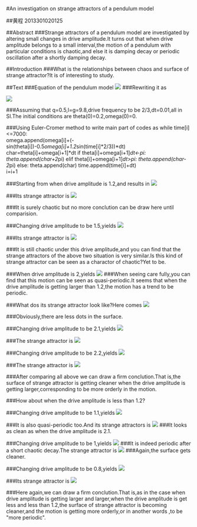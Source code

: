 #An investigation on strange attractors of a pendulum model

##黄程  2013301020125

##Abstract
###Strange attractors of a pendulum model are investigated by altering small changes in drive amplitude.It turns out that when drive amplitude belongs to a small interval,the motion of a pendulum with particular conditions is chaotic,and else it is damping decay or periodic oscillation after a shortly damping decay.

##Introduction
###What is the relationships between chaos and surface of strange attractor?It is of interesting to study.

##Text
###Equation of the pendulum model ![](https://raw.githubusercontent.com/chenghuang2016/computationalphysics_N2013301020125/master/%E7%AC%AC%E4%B9%9D%E6%AC%A1%E4%BD%9C%E4%B8%9A/formula.png)
###Rewriting it as 

![](https://raw.githubusercontent.com/chenghuang2016/computationalphysics_N2013301020125/master/%E7%AC%AC%E4%B9%9D%E6%AC%A1%E4%BD%9C%E4%B8%9A/Formula.png)

###Assuming that q=0.5,l=g=9.8,drive frequency to be 2/3,dt=0.01,all in SI.The initial conditions are theta(0)=0.2,omega(0)=0.

###Using Euler-Cromer method to write main part of codes as
    while time[i]<=7000:    
        omega.append(omega[i]+(-sin(theta[i])-0.5*omega[i]+1.2*sin(time[i]*2/3))*dt)
        char=theta[i]+omega[i+1]*dt
        if theta[i]+omega[i+1]*dt<-pi:        
            theta.append(char+2*pi)
        elif theta[i]+omega[i+1]*dt>pi:
            theta.append(char-2*pi)
        else:
            theta.append(char)
        time.append(time[i]+dt)    
        i=i+1

###Starting from when drive amplitude is 1.2,and results in
![](https://raw.githubusercontent.com/chenghuang2016/computationalphysics_N2013301020125/master/%E7%AC%AC%E4%B9%9D%E6%AC%A1%E4%BD%9C%E4%B8%9A/Fd%3D1.2.png)

###Its strange attractor is
![](https://raw.githubusercontent.com/chenghuang2016/computationalphysics_N2013301020125/master/%E7%AC%AC%E4%B9%9D%E6%AC%A1%E4%BD%9C%E4%B8%9A/FD%3D1.2.png)

###It is surely chaotic but no more conclution can be draw here until comparision.

###Changing drive amplitude to be 1.5,yields
![](https://raw.githubusercontent.com/chenghuang2016/computationalphysics_N2013301020125/master/%E7%AC%AC%E4%B9%9D%E6%AC%A1%E4%BD%9C%E4%B8%9A/Fd%3D1.5.png)

###Its strange attractor is 
![](https://raw.githubusercontent.com/chenghuang2016/computationalphysics_N2013301020125/master/%E7%AC%AC%E4%B9%9D%E6%AC%A1%E4%BD%9C%E4%B8%9A/FD%3D1.5.png)

###It is still chaotic under this drive amplitude,and you can find that the strange attractors of the above two situation is very similar.Is this kind of strange attractor can be seen as a charactor of chaotic?Yet to be.

###When drive amplitude is 2,yields
![](https://raw.githubusercontent.com/chenghuang2016/computationalphysics_N2013301020125/master/%E7%AC%AC%E4%B9%9D%E6%AC%A1%E4%BD%9C%E4%B8%9A/Fd%3D2png.png)
###When seeing care fully,you can find that this motion can be seen as quasi-periodic.It seems that when the drive amplitude is getting larger than 1.2,the motion has a trend to be periodic.

###What dos its strange attractor look like?Here comes
![](https://raw.githubusercontent.com/chenghuang2016/computationalphysics_N2013301020125/master/%E7%AC%AC%E4%B9%9D%E6%AC%A1%E4%BD%9C%E4%B8%9A/FD%3D2.png)

###Obviously,there are less dots in the surface.

###Changing drive amplitude to be 2.1,yields
![](https://raw.githubusercontent.com/chenghuang2016/computationalphysics_N2013301020125/master/%E7%AC%AC%E4%B9%9D%E6%AC%A1%E4%BD%9C%E4%B8%9A/Fd%3D2.1.png)

###The strange attractor is 
![](https://raw.githubusercontent.com/chenghuang2016/computationalphysics_N2013301020125/master/%E7%AC%AC%E4%B9%9D%E6%AC%A1%E4%BD%9C%E4%B8%9A/FD%3D2.1.png)

###Changing drive amplitude to be 2.2,yields
![](https://raw.githubusercontent.com/chenghuang2016/computationalphysics_N2013301020125/master/%E7%AC%AC%E4%B9%9D%E6%AC%A1%E4%BD%9C%E4%B8%9A/Fd%3D2.2.png)

###The strange attractor is 
![](https://raw.githubusercontent.com/chenghuang2016/computationalphysics_N2013301020125/master/%E7%AC%AC%E4%B9%9D%E6%AC%A1%E4%BD%9C%E4%B8%9A/FD%3D2.2.png)

###After comparing all above we can draw a firm conclution.That is,the surface of strange attractor is getting cleaner when the drive amplitude is getting larger,corresponding to be more orderly in the motion.

###How about when the drive amplitude is less than 1.2?

###Changing drive amplitude to be 1.1,yields
![](https://raw.githubusercontent.com/chenghuang2016/computationalphysics_N2013301020125/master/%E7%AC%AC%E4%B9%9D%E6%AC%A1%E4%BD%9C%E4%B8%9A/Fd%3D1.1.png)

###It is also quasi-periodic too.And its strange attractors is 
![](https://raw.githubusercontent.com/chenghuang2016/computationalphysics_N2013301020125/master/%E7%AC%AC%E4%B9%9D%E6%AC%A1%E4%BD%9C%E4%B8%9A/FD%3D1.1.png)
###It looks as clean as when the drive amplitude is 2.1.

###Changing drive amplitude to be 1,yields
![](https://raw.githubusercontent.com/chenghuang2016/computationalphysics_N2013301020125/master/%E7%AC%AC%E4%B9%9D%E6%AC%A1%E4%BD%9C%E4%B8%9A/Fd%3D1.png)
###It is indeed periodic after a short chaotic decay.The strange attractor is 
![](https://raw.githubusercontent.com/chenghuang2016/computationalphysics_N2013301020125/master/%E7%AC%AC%E4%B9%9D%E6%AC%A1%E4%BD%9C%E4%B8%9A/FD%3D1.png)
###Again,the surface gets cleaner.

###Changing drive amplitude to be 0.8,yields
![](https://raw.githubusercontent.com/chenghuang2016/computationalphysics_N2013301020125/master/%E7%AC%AC%E4%B9%9D%E6%AC%A1%E4%BD%9C%E4%B8%9A/Fd%3D0.8.png)

###Its strange attractor is 
![](https://raw.githubusercontent.com/chenghuang2016/computationalphysics_N2013301020125/master/%E7%AC%AC%E4%B9%9D%E6%AC%A1%E4%BD%9C%E4%B8%9A/FD%3D0.8.png)

###Here again,we can draw a firm conclution.That is,as in the case when drive amplitude is getting larger and larger,when the drive amplitude is get less and less than 1.2,the surface of strange attractor is becoming cleaner,and the motion is getting more orderly,or in another words ,to be "more periodic".


